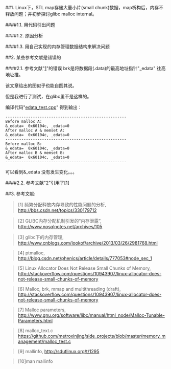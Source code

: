 ##1. Linux下，STL map存储大量小片(small chunk)数据，map析构后，内存不释放问题；并初步探讨glibc malloc internal。

####1.1. 用代码引出问题

####1.2. 原因分析

####1.3. 用自己实现的内存管理数据结构来解决问题

##2. 某些参考文献是错误的

####2.1. 参考文献"[1](http://bbs.csdn.net/topics/330179712)"的错误
brk是将数据段(.data)的最高地址指针"_edata" 往高地址推。

该文章给出的图似乎也能自圆其说。

但是我进行了测试，在glibc里不是这样的。

编译代码"[edata_test.cpp](https://github.com/lzueclipse/learning/blob/master/c_cpp/0001/edata_test.cpp)" 得到输出：

```
-----------------------------------------------------
Before malloc A:
&_edata=  0x60104c, _edata=0
After malloc A & memset A:
&_edata=  0x60104c, _edata=0
-----------------------------------------------------
Before malloc B:
&_edata=  0x60104c, _edata=0
After malloc B & memset B:
&_edata=  0x60104c, _edata=0
-----------------------------------------------------
```

可以看到&_edata 没有发生变化。。。

####2.2. 参考文献"[2](http://www.nosqlnotes.net/archives/105)"引用了[1]

##3. 参考文献:

>\[1] 频繁分配释放内存导致的性能问题的分析, <http://bbs.csdn.net/topics/330179712>

>\[2] GLIBC内存分配机制引发的“内存泄露”, <http://www.nosqlnotes.net/archives/105>

>\[3] glibc下的内存管理, <http://www.cnblogs.com/lookof/archive/2013/03/26/2981768.html>

>\[4] ptmalloc, <http://blog.csdn.net/phenics/article/details/777053#node_sec_1>

>\[5] Linux Allocator Does Not Release Small Chunks of Memory, <http://stackoverflow.com/questions/10943907/linux-allocator-does-not-release-small-chunks-of-memory>

>\[6] Malloc, brk, mmap and multithreading (draft), <http://stackoverflow.com/questions/10943907/linux-allocator-does-not-release-small-chunks-of-memory>

>\[7] Malloc parameters, <http://www.gnu.org/software/libc/manual/html_node/Malloc-Tunable-Parameters.html>

>\[8] malloc_text.c <https://github.com/metroxinjing/side_projects/blob/master/memory_management/malloc_test.c>

>\[9] mallinfo, <http://sdutlinux.org/t/1295> 

>\[10]man mallinfo
